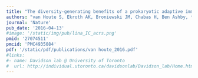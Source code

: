 ```yaml
---
title: "The diversity-generating benefits of a prokaryotic adaptive immune system"
authors: "van Houte S, Ekroth AK, Broniewski JM, Chabas H, Ben Ashby, **Bondy-Denomy J**, Gandon S, Boots M, Paterson S, Buckling A, Westra ER."
journal: 'Nature'
pub_date: '2016-04-13'
#image: '/static/img/pub/lina_IC_acrs.png'
pmid: '27074511'
pmcid: 'PMC4935084'
pdf: '/static/pdf/publications/van houte_2016.pdf'
#links:
#- name: Davidson lab @ University of Toronto
#  url: http://individual.utoronto.ca/davidsonlab/Davidson_lab/Home.html
---
```

